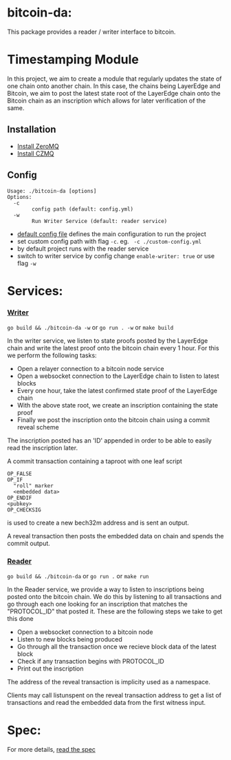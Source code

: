 bitcoin-da:
===========
This package provides a reader / writer interface to bitcoin.

# Timestamping Module

In this project, we aim to create a module that regularly updates the state of one chain onto another chain. In this case, the chains being LayerEdge and Bitcoin, we aim to post the latest state root of the LayerEdge chain onto the Bitcoin chain as an inscription which allows for later verification of the same.

## Installation

- [Install ZeroMQ](https://zeromq.org/download/)
- [Install CZMQ](https://zeromq.org/languages/c/)


## Config

```
Usage: ./bitcoin-da [options]
Options:
  -c
        config path (default: config.yml)
  -w
        Run Writer Service (default: reader service)
```

- [default config file](./config.yml) defines the main configuration to run the project
- set custom config path with flag `-c`. eg. ` -c ./custom-config.yml`
- by default project runs with the reader service 
- switch to writer service by config change `enable-writer: true` or use flag `-w`

Services:
========

### [Writer](./docs/writer-service.md)

`go build && ./bitcoin-da -w` or `go run . -w` or `make build`

In the writer service, we listen to state proofs posted by the LayerEdge chain and write the latest proof onto the bitcoin chain every 1 hour. For this we perform the following tasks:
* Open a relayer connection to a bitcoin node service
* Open a websocket connection to the LayerEdge chain to listen to latest blocks
* Every one hour, take the latest confirmed state proof of the LayerEdge chain
* With the above state root, we create an inscription containing the state proof
* Finally we post the inscription onto the bitcoin chain using a commit reveal scheme 

The inscription posted has an 'ID' appended in order to be able to easily read the inscription later.

A commit transaction containing a taproot with one leaf script

    OP_FALSE
    OP_IF
      "roll" marker
      <embedded data>
    OP_ENDIF
    <pubkey>
    OP_CHECKSIG

is used to create a new bech32m address and is sent an output.


A reveal transaction then posts the embedded data on chain and spends the
commit output.


### [Reader](./docs/reader-service.md)

`go build && ./bitcoin-da`  or  `go run .` or `make run`

In the Reader service, we provide a way to listen to inscriptions being posted onto the bitcoin chain. We do this by listening to all transactions and go through each one looking for an inscription that matches the "PROTOCOL_ID" that posted it. These are the following steps we take to get this done
* Open a websocket connection to a bitcoin node
* Listen to new blocks being produced
* Go through all the transaction once we recieve block data of the latest block
* Check if any transaction begins with PROTOCOL_ID
* Print out the inscription

The address of the reveal transaction is implicity used as a namespace.


Clients may call listunspent on the reveal transaction address to get a list of
transactions and read the embedded data from the first witness input.

Spec:
=====

For more details, [read the spec](./spec.md)
